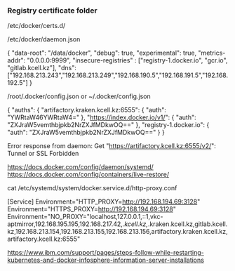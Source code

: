 ### Registry certificate folder
/etc/docker/certs.d/                                                                                                                                                         
   
/etc/docker/daemon.json

{
 "data-root": "/data/docker",
 "debug": true,
 "experimental": true,
 "metrics-addr": "0.0.0.0:9999",
 "insecure-registries" : ["registry-1.docker.io", "gcr.io", "gitlab.kcell.kz"],
 "dns": ["192.168.213.243","192.168.213.249","192.168.190.5","192.168.191.5","192.168.192.5"]
}

  
/root/.docker/config.json 
or
~/.docker/config.json

{
	"auths": {
		"artifactory.kraken.kcell.kz:6555": {
			"auth": "YWRtaW46YWRtaW4="
		},
		"https://index.docker.io/v1/": {
			"auth": "ZXJraW5vemthbjpkb2NrZXJfMDkwOQ=="
		},
		"registry-1.docker.io": {
			"auth": "ZXJraW5vemthbjpkb2NrZXJfMDkwOQ=="
		}
	}


Error response from daemon: Get "https://artifactory.kcell.kz:6555/v2/": Tunnel or SSL Forbidden

https://docs.docker.com/config/daemon/systemd/
https://docs.docker.com/config/containers/live-restore/

cat /etc/systemd/system/docker.service.d/http-proxy.conf

[Service]
Environment="HTTP_PROXY=http://192.168.194.69:3128" 
Environment="HTTPS_PROXY=http://192.168.194.69:3128" 
Environment="NO_PROXY="localhost,127.0.0.1,::1,vkc-aptmirror,192.168.195.195,192.168.217.42,*.kcell.kz,*.kraken.kcell.kz,gitlab.kcell.kz,192.168.213.154,192.168.213.155,192.168.213.156,artifactory.kraken.kcell.kz,artifactory.kcell.kz:6555"



https://www.ibm.com/support/pages/steps-follow-while-restarting-kubernetes-and-docker-infosphere-information-server-installations
